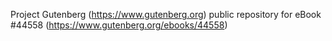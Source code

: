 Project Gutenberg (https://www.gutenberg.org) public repository for eBook #44558 (https://www.gutenberg.org/ebooks/44558)
